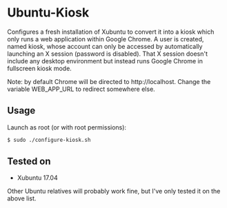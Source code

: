 # Ubuntu-Kiosk

Configures a fresh installation of Xubuntu to convert it into a kiosk which
only runs a web application within Google Chrome. A user is created, named
kiosk, whose account can only be accessed by automatically launching an X
session (password is disabled). That X session doesn't include any desktop
environment but instead runs Google Chrome in fullscreen kiosk mode.

Note: by default Chrome will be directed to http://localhost. Change the
variable WEB\_APP\_URL to redirect somewhere else.

## Usage

Launch as root (or with root permissions):

```bash
$ sudo ./configure-kiosk.sh
```

## Tested on

+ Xubuntu 17.04

Other Ubuntu relatives will probably work fine, but I've only tested it on
the above list.

